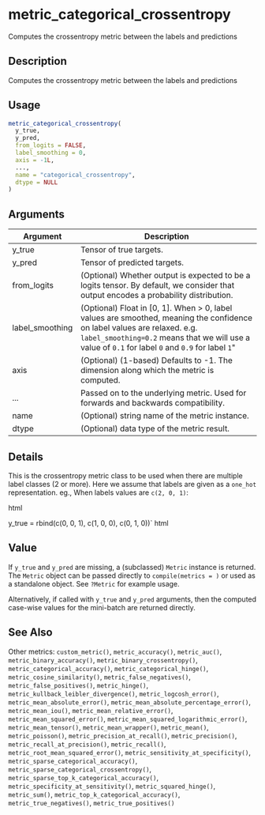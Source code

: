 # metric_categorical_crossentropy


Computes the crossentropy metric between the labels and predictions




## Description

Computes the crossentropy metric between the labels and predictions





## Usage
```r
metric_categorical_crossentropy(
  y_true,
  y_pred,
  from_logits = FALSE,
  label_smoothing = 0,
  axis = -1L,
  ...,
  name = "categorical_crossentropy",
  dtype = NULL
)
```




## Arguments


Argument      |Description
------------- |----------------
y_true | Tensor of true targets.
y_pred | Tensor of predicted targets.
from_logits | (Optional) Whether output is expected to be a logits tensor. By default, we consider that output encodes a probability distribution.
label_smoothing | (Optional) Float in [0, 1]. When > 0, label values are smoothed, meaning the confidence on label values are relaxed. e.g. ``label_smoothing=0.2`` means that we will use a value of ``0.1`` for label ``0`` and ``0.9`` for label ``1``"
axis | (Optional) (1-based) Defaults to -1. The dimension along which the metric is computed.
... | Passed on to the underlying metric. Used for forwards and backwards compatibility.
name | (Optional) string name of the metric instance.
dtype | (Optional) data type of the metric result.




## Details

This is the crossentropy metric class to be used when there are multiple
label classes (2 or more). Here we assume that labels are given as a ``one_hot``
representation. eg., When labels values are ``c(2, 0, 1)``:

html<div class="sourceCode"> y_true = rbind(c(0, 0, 1),
                c(1, 0, 0),
                c(0, 1, 0))`
html</div>





## Value

If ``y_true`` and ``y_pred`` are missing, a (subclassed) ``Metric``
instance is returned. The ``Metric`` object can be passed directly to
``compile(metrics = )`` or used as a standalone object. See ``?Metric`` for
example usage.

Alternatively, if called with ``y_true`` and ``y_pred`` arguments, then the
computed case-wise values for the mini-batch are returned directly.






## See Also

Other metrics: 
`custom_metric()`,
`metric_accuracy()`,
`metric_auc()`,
`metric_binary_accuracy()`,
`metric_binary_crossentropy()`,
`metric_categorical_accuracy()`,
`metric_categorical_hinge()`,
`metric_cosine_similarity()`,
`metric_false_negatives()`,
`metric_false_positives()`,
`metric_hinge()`,
`metric_kullback_leibler_divergence()`,
`metric_logcosh_error()`,
`metric_mean_absolute_error()`,
`metric_mean_absolute_percentage_error()`,
`metric_mean_iou()`,
`metric_mean_relative_error()`,
`metric_mean_squared_error()`,
`metric_mean_squared_logarithmic_error()`,
`metric_mean_tensor()`,
`metric_mean_wrapper()`,
`metric_mean()`,
`metric_poisson()`,
`metric_precision_at_recall()`,
`metric_precision()`,
`metric_recall_at_precision()`,
`metric_recall()`,
`metric_root_mean_squared_error()`,
`metric_sensitivity_at_specificity()`,
`metric_sparse_categorical_accuracy()`,
`metric_sparse_categorical_crossentropy()`,
`metric_sparse_top_k_categorical_accuracy()`,
`metric_specificity_at_sensitivity()`,
`metric_squared_hinge()`,
`metric_sum()`,
`metric_top_k_categorical_accuracy()`,
`metric_true_negatives()`,
`metric_true_positives()`



